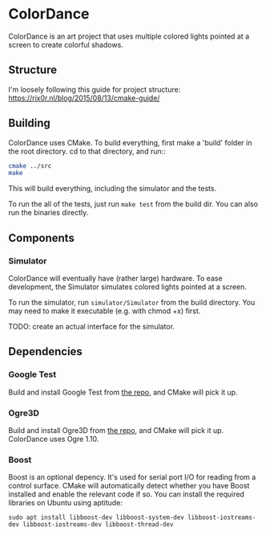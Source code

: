 # ColorDance

ColorDance is an art project that uses multiple colored lights pointed at a
screen to create colorful shadows.

## Structure

I'm loosely following this guide for project structure:
https://rix0r.nl/blog/2015/08/13/cmake-guide/

## Building

ColorDance uses CMake. To build everything, first make a 'build' folder in the
root directory. cd to that directory, and run::

```bash
cmake ../src
make
```

This will build everything, including the simulator and the tests.

To run the all of the tests, just run `make test` from the build dir. You can
also run the binaries directly.

## Components

### Simulator

ColorDance will eventually have (rather large) hardware. To ease development,
the Simulator simulates colored lights pointed at a screen.

To run the simulator, run `simulator/Simulator` from the build directory. You
may need to make it executable (e.g. with chmod +x) first.

TODO: create an actual interface for the simulator.

## Dependencies

### Google Test

Build and install Google Test from [the
repo](https://github.com/google/googletest), and CMake will pick it up.

### Ogre3D

Build and install Ogre3D from [the repo](https://github.com/OGRECave/ogre), and
CMake will pick it up. ColorDance uses Ogre 1.10.

### Boost

Boost is an optional depency. It's used for serial port I/O for reading from a control surface. CMake will automatically detect whether you have Boost installed and enable the relevant code if so. You can install the required libraries on Ubuntu using aptitude:

```
sudo apt install libboost-dev libboost-system-dev libboost-iostreams-dev libboost-iostreams-dev libboost-thread-dev
```
